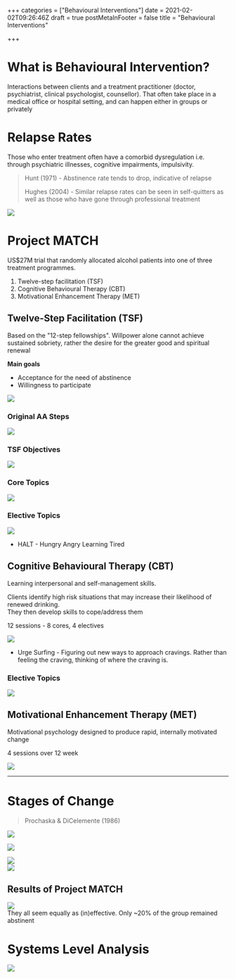 +++
categories = ["Behavioural Interventions"]
date = 2021-02-02T09:26:46Z
draft = true
postMetaInFooter = false
title = "Behavioural Interventions"

+++
# What is Behavioural Intervention?

Interactions between clients and a treatment practitioner (doctor, psychiatrist, clinical psychologist, counsellor). That often take place in a medical office or hospital setting, and can happen either in groups or privately

# Relapse Rates

Those who enter treatment often have a comorbid dysregulation i.e. through psychiatric illnesses, cognitive impairments, impulsivity.

> Hunt (1971) - Abstinence rate tends to drop, indicative of relapse
>
> Hughes (2004) - Similar relapse rates can be seen in self-quitters as well as those who have gone through professional treatment

![](/uploads/snipaste_2021-02-02_21-42-20.png)

# Project MATCH

US$27M trial that randomly allocated alcohol patients into one of three treatment programmes.

1) Twelve-step facilitation (TSF)  
2) Cognitive Behavioural Therapy (CBT)  
3) Motivational Enhancement Therapy (MET)

## Twelve-Step Facilitation (TSF)

Based on the "12-step fellowships". Willpower alone cannot achieve sustained sobriety, rather the desire for the greater good and spiritual renewal

**Main goals**

* Acceptance for the need of abstinence
* Willingness to participate

![](/uploads/snipaste_2021-02-02_21-50-52.png)

### Original AA Steps  
![](/uploads/snipaste_2021-02-02_21-51-08.png)

### TSF Objectives

![](/uploads/snipaste_2021-02-02_21-55-50.png)

### Core Topics

![](/uploads/snipaste_2021-02-02_22-10-41.png)

### Elective Topics

![](/uploads/snipaste_2021-02-02_22-13-42.png)

* HALT - Hungry Angry Learning Tired

## Cognitive Behavioural Therapy (CBT)

Learning interpersonal and self-management skills.

Clients identify high risk situations that may increase their likelihood of renewed drinking.  
They then develop skills to cope/address them

12 sessions - 8 cores, 4 electives

![](/uploads/snipaste_2021-02-02_22-21-40.png)

* Urge Surfing - Figuring out new ways to approach cravings. Rather than feeling the craving, thinking of where the craving is.

### Elective Topics

![](/uploads/snipaste_2021-02-02_22-28-14.png)

## Motivational Enhancement Therapy (MET)

Motivational psychology designed to produce rapid, internally motivated change

4 sessions over 12 week

![](/uploads/snipaste_2021-02-02_22-31-14.png)

***

# Stages of Change

> Prochaska & DiCelemente (1986)

![](/uploads/snipaste_2021-02-02_22-33-25.png)

![](/uploads/snipaste_2021-02-02_22-33-44.png)

![](/uploads/snipaste_2021-02-02_22-34-05.png)  
![](/uploads/snipaste_2021-02-02_23-53-02.png)

## Results of Project MATCH

![](/uploads/snipaste_2021-02-02_23-53-58.png)  
They all seem equally as (in)effective. Only \~20% of the group remained abstinent

# Systems Level Analysis

![](/uploads/snipaste_2021-02-02_23-55-24.png)